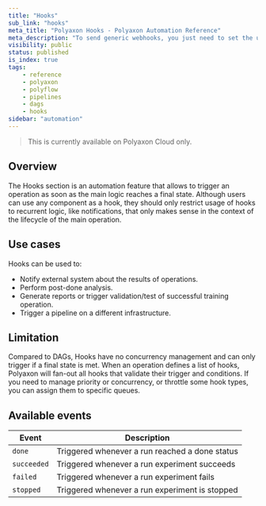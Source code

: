 ```yaml
---
title: "Hooks"
sub_link: "hooks"
meta_title: "Polyaxon Hooks - Polyaxon Automation Reference"
meta_description: "To send generic webhooks, you just need to set the urls that you want to send webhooks to and the http methods to use."
visibility: public
status: published
is_index: true
tags:
    - reference
    - polyaxon
    - polyflow
    - pipelines
    - dags
    - hooks
sidebar: "automation"
---
```


<blockquote class="commercial">This is currently available on Polyaxon Cloud only.</blockquote>

## Overview

The Hooks section is an automation feature that allows to trigger an operation as soon as the main logic reaches a final state.
Although users can use any component as a hook, they should only restrict usage of hooks to recurrent logic, like notifications, 
that only makes sense in the context of the lifecycle of the main operation.

## Use cases

Hooks can be used to:
 * Notify external system about the results of operations.
 * Perform post-done analysis.
 * Generate reports or trigger validation/test of successful training operation.
 * Trigger a pipeline on a different infrastructure.

## Limitation

Compared to DAGs, Hooks have no concurrency management and can only trigger if a final state is met.
When an operation defines a list of hooks, Polyaxon will fan-out all hooks that validate their trigger and conditions. 
If you need to manage priority or concurrency, or throttle some hook types, you can assign them to specific queues. 

## Available events

|Event|Description|
|-----|-----------|
|`done`|Triggered whenever a run reached a done status|
|`succeeded`|Triggered whenever a run experiment succeeds|
|`failed`|Triggered whenever a run experiment fails|
|`stopped`|Triggered whenever a run experiment is stopped|
